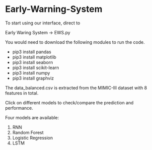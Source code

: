 # Early-Warning-System

To start using our interface, direct to

Early Waring System -> EWS.py 

You would need to download the following modules to run the code.
 - pip3 install pandas
 - pip3 install matplotlib
 - pip3 install seaborn
 - pip3 install scikit-learn
 - pip3 install numpy
 - pip3 install graphviz

 The data_balanced.csv is extracted from the MIMIC-III dataset with 8 features in total.

 Click on different models to check/compare the prediction and performance.

 Four models are available:
 1. RNN
 2. Random Forest
 3. Logistic Regression
 4. LSTM

